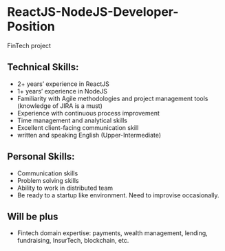 # ReactJS-NodeJS-Developer-Position
FinTech project

## Technical Skills:
- 2+ years’ experience in ReactJS
- 1+ years’ experience in NodeJS
- Familiarity with Agile methodologies and project management tools (knowledge of JIRA is a must)
- Experience with continuous process improvement
- Time management and analytical skills
- Excellent client-facing communication skill
- written and speaking English (Upper-Intermediate)

## Personal Skills:
- Communication skills
- Problem solving skills
- Ability to work in distributed team
- Be ready to a startup like environment. Need to improvise occasionally.

## Will be plus
- Fintech domain expertise: payments, wealth management, lending, fundraising, InsurTech, blockchain, etc.

